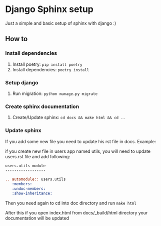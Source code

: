 # Django Sphinx setup

Just a simple and basic setup of sphinx with django :)


## How to

### Install dependencies

1. Install poetry: ```pip install poetry ```
2. Install dependencies: ```poetry install```


### Setup django

1. Run migration: ```python manage.py migrate```


### Create sphinx documentation

1. Create/Update sphinx: ```cd docs && make html && cd ..```


### Update sphinx

If you add some new file you need to update his rst file in docs.
Example:

if you create new file in users app named utils, you will need to update
users.rst file and add following:
``` rst
users.utils module
------------------

.. automodule:: users.utils
   :members:
   :undoc-members:
   :show-inheritance:
```

Then you need again to cd into doc directory and run ```make html```

After this if you open index.html from docs/_build/html directory
your documentation will be updated
